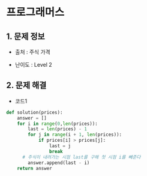 # 프로그래머스  

## 1. 문제 정보

- 출처 : 주식 가격

- 난이도 : Level 2

## 2. 문제 해결

- 코드1    
```python
def solution(prices):
    answer = []
    for i in range(0,len(prices)):
        last = len(prices) - 1  
        for j in range(i + 1, len(prices)):
            if prices[i] > prices[j]:
                last = j
                break
      # 주식이 내려가는 시점 last를 구해 첫 시점 i를 빼준다       
        answer.append(last - i)
    return answer
```

